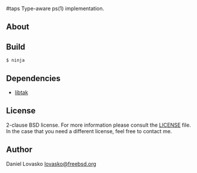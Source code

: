 #taps
Type-aware ps(1) implementation.

## About


## Build
```
$ ninja
```

## Dependencies
 * [libtak](https://github.com/lovasko/libtak)

## License
2-clause BSD license. For more information please consult the
[LICENSE](LICENSE.md) file. In the case that you need a different license, feel
free to contact me.

## Author
Daniel Lovasko lovasko@freebsd.org
